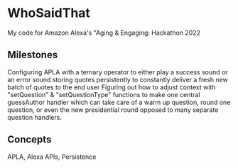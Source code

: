 # WhoSaidThat
My code for Amazon Alexa's "Aging &amp; Engaging: Hackathon 2022

## Milestones
Configuring APLA with a ternary operator to either play a success sound or an error sound
storing quotes persistently to constantly deliver a fresh new batch of quotes to the end user
Figuring out how to adjust context with "setQuestion" & "setQuestionType" functions to make one central guessAuthor handler which can take care of a warm up question, round one question, or even the new presidential round opposed to many separate question handlers.
## Concepts
APLA, 
Alexa APIs,
Persistence
